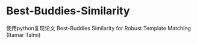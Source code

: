 # Best-Buddies-Similarity
使用python复现论文 Best-Buddies Similarity for Robust Template Matching (Itamar Talmi)
